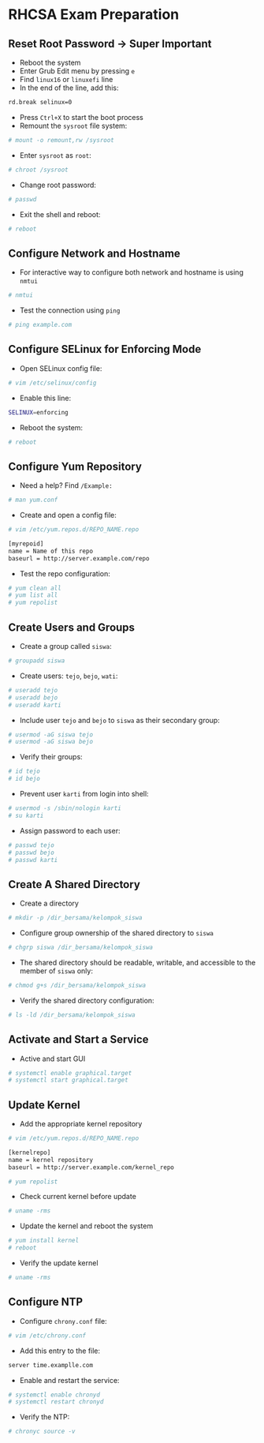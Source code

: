 # RHCSA Exam Preparation

## Reset Root Password -> Super Important

-   Reboot the system
-   Enter Grub Edit menu by pressing `e`
-   Find `linux16` or `linuxefi` line
-   In the end of the line, add this: 

```bash
rd.break selinux=0
```

-   Press `Ctrl+X` to start the boot process 
-   Remount the `sysroot` file system: 

```bash
# mount -o remount,rw /sysroot
```

-   Enter `sysroot` as `root`: 

```bash
# chroot /sysroot
```

-   Change root password: 

```bash
# passwd
```

-   Exit the shell and reboot: 

```bash
# reboot
```

## Configure Network and Hostname

-   For interactive way to configure both network and hostname is using `nmtui`

```bash
# nmtui
```

-   Test the connection using `ping`

```bash
# ping example.com
```

## Configure SELinux for Enforcing Mode

-   Open SELinux config file: 

```bash
# vim /etc/selinux/config
```

-   Enable this line:

```bash
SELINUX=enforcing
```

-   Reboot the system: 

```bash
# reboot
```

## Configure Yum Repository

- Need a help? Find `/Example:`

```bash
# man yum.conf
```

-   Create and open a config file: 

```bash
# vim /etc/yum.repos.d/REPO_NAME.repo
```

```bash
[myrepoid]
name = Name of this repo
baseurl = http://server.example.com/repo
```

-   Test the repo configuration:

```bash
# yum clean all
# yum list all
# yum repolist
```

## Create Users and Groups

-   Create a group called `siswa`: 

```bash
# groupadd siswa
```

-   Create users: `tejo`, `bejo`, `wati`:

```bash
# useradd tejo
# useradd bejo
# useradd karti
```

-   Include user `tejo` and `bejo` to `siswa` as their secondary group:

```bash
# usermod -aG siswa tejo
# usermod -aG siswa bejo
```

-   Verify their groups:

```bash
# id tejo
# id bejo
```

-   Prevent user `karti` from login into shell:

```bash
# usermod -s /sbin/nologin karti
# su karti
```

-   Assign password to each user:

```bash
# passwd tejo
# passwd bejo
# passwd karti
```

## Create A Shared Directory

-   Create a directory

```bash
# mkdir -p /dir_bersama/kelompok_siswa
```

-   Configure group ownership of the shared directory to `siswa`

```bash
# chgrp siswa /dir_bersama/kelompok_siswa
```

-   The shared directory should be readable, writable, and accessible to the member of `siswa` only:

```bash
# chmod g+s /dir_bersama/kelompok_siswa
```

-   Verify the shared directory configuration:

```bash
# ls -ld /dir_bersama/kelompok_siswa
```

## Activate and Start a Service

-   Active and start GUI

```bash
# systemctl enable graphical.target
# systemctl start graphical.target
```

## Update Kernel

-   Add the appropriate kernel repository

```bash
# vim /etc/yum.repos.d/REPO_NAME.repo
```

```bash
[kernelrepo]
name = kernel repository
baseurl = http://server.example.com/kernel_repo
```

```bash
# yum repolist
```

-   Check current kernel before update

```bash
# uname -rms
```

-   Update the kernel and reboot the system

```bash
# yum install kernel
# reboot
```

-   Verify the update kernel

```bash
# uname -rms
```

## Configure NTP

- Configure `chrony.conf` file:
```bash
# vim /etc/chrony.conf 
```

- Add this entry to the file:

```bash
server time.examplle.com
```

- Enable and restart the service:

```bash
# systemctl enable chronyd
# systemctl restart chronyd
```
- Verify the NTP:
```bash
# chronyc source -v
```